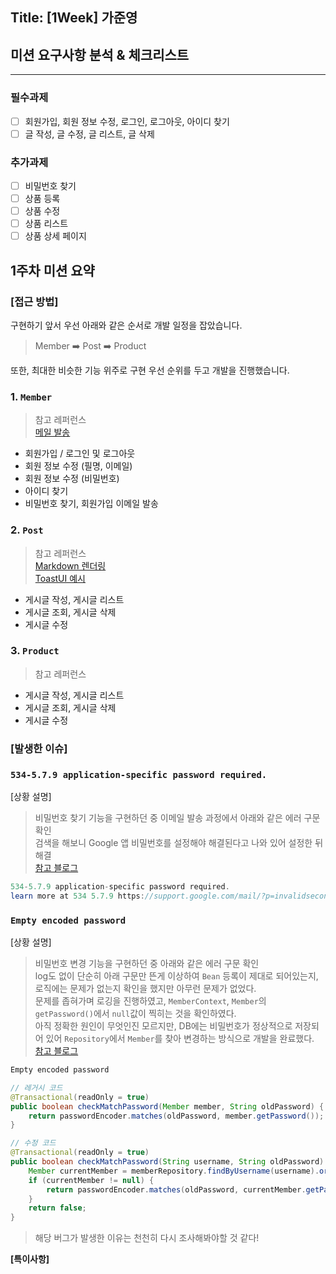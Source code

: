 ## Title: [1Week] 가준영

## 미션 요구사항 분석 & 체크리스트

---

### 필수과제
- [ ] 회원가입, 회원 정보 수정, 로그인, 로그아웃, 아이디 찾기
- [ ] 글 작성, 글 수정, 글 리스트, 글 삭제

### 추가과제
- [ ] 비밀번호 찾기
- [ ] 상품 등록
- [ ] 상품 수정
- [ ] 상품 리스트
- [ ] 상품 상세 페이지

## 1주차 미션 요약

### **[접근 방법]**
<!-- 
체크리스트를 중심으로 각각의 기능을 구현하기 위해 어떤 생각을 했는지 정리합니다.

- 무엇에 중점을 두고 구현하였는지, 어떤 공식문서나 예제를 참고하여 개발하였는지 뿐만 아니라 미션을 진행하기 전 개인적으로 실습한 것도 포함하여 작성해주시기 바랍니다.
- 실제 개발 과정에서 목표하던 바가 무엇이었는지 작성해주시기 바랍니다.
- 구현 과정에 따라 어떤 결과물이 나오게 되었는지 최대한 상세하게 작성해주시기 바랍니다.
-->
구현하기 앞서 우선 아래와 같은 순서로 개발 일정을 잡았습니다.

> Member ➡️ Post ➡️ Product

또한, 최대한 비슷한 기능 위주로 구현 우선 순위를 두고 개발을 진행했습니다.

### 1. `Member`
> 참고 레퍼런스<br>
> [메일 발송](https://victorydntmd.tistory.com/m/342)<br>
- 회원가입 / 로그인 및 로그아웃
- 회원 정보 수정 (필명, 이메일)
- 회원 정보 수정 (비밀번호)
- 아이디 찾기
- 비밀번호 찾기, 회원가입 이메일 발송

### 2. `Post`
> 참고 레퍼런스<br>
> [Markdown 렌더링](https://wikidocs.net/162799)<br>
> [ToastUI 예시](https://github.com/jhs512/comm__4th_crud)
- 게시글 작성, 게시글 리스트
- 게시글 조회, 게시글 삭제
- 게시글 수정

### 3. `Product`
> 참고 레퍼런스

- 게시글 작성, 게시글 리스트
- 게시글 조회, 게시글 삭제
- 게시글 수정

### **[발생한 이슈]**

### `534-5.7.9 application-specific password required.`

[상황 설명]
> 비밀번호 찾기 기능을 구현하던 중 이메일 발송 과정에서 아래와 같은 에러 구문 확인<br>
> 검색을 해보니 Google 앱 비밀번호를 설정해야 해결된다고 나와 있어 설정한 뒤 해결<br>
> [참고 블로그](https://dev-monkey-dugi.tistory.com/m/51)

```java
534-5.7.9 application-specific password required.
learn more at 534 5.7.9 https://support.google.com/mail/?p=invalidsecondfactor h5-20020a63c005000000b004639c772878sm6868282pgg.48 - gsmtp
```

### `Empty encoded password`
[상황 설명]
> 비밀번호 변경 기능을 구현하던 중 아래와 같은 에러 구문 확인<br>
> log도 없이 단순히 아래 구문만 뜬게 이상하여 `Bean` 등록이 제대로 되어있는지, 로직에는 문제가 없는지 확인을 했지만 아무런 문제가 없었다.<br>
> 문제를 좁혀가며 로깅을 진행하였고, `MemberContext`, `Member`의 `getPassword()`에서 `null`값이 찍히는 것을 확인하였다.<br>
> 아직 정확한 원인이 무엇인진 모르지만, DB에는 비밀번호가 정상적으로 저장되어 있어 `Repository`에서 `Member`를 찾아 변경하는 방식으로 개발을 완료했다.<br>
> [참고 블로그](https://java8.tistory.com/m/509)

```java
Empty encoded password
```
```java
// 레거시 코드
@Transactional(readOnly = true)
public boolean checkMatchPassword(Member member, String oldPassword) {
    return passwordEncoder.matches(oldPassword, member.getPassword());
}

// 수정 코드
@Transactional(readOnly = true)
public boolean checkMatchPassword(String username, String oldPassword) {
    Member currentMember = memberRepository.findByUsername(username).orElse(null);
    if (currentMember != null) {
        return passwordEncoder.matches(oldPassword, currentMember.getPassword());
    }
    return false;
}
```
> 해당 버그가 발생한 이유는 천천히 다시 조사해봐야할 것 같다!

**[특이사항]**

<!--
구현 과정에서 아쉬웠던 점 / 궁금했던 점을 정리합니다.

- 추후 리팩토링 시, 어떤 부분을 추가적으로 진행하고 싶은지에 대해 구체적으로 작성해주시기 바랍니다.
    
    **참고: [Refactoring]**
    
    - Refactoring 시 주로 다루어야 할 이슈들에 대해 리스팅합니다.
    - 1차 리팩토링은 기능 개발을 종료한 후, 스스로 코드를 다시 천천히 읽어보면서 진행합니다.
    - 2차 리팩토링은 피어리뷰를 통해 전달받은 다양한 의견과 피드백을 조율하여 진행합니다.
-->
